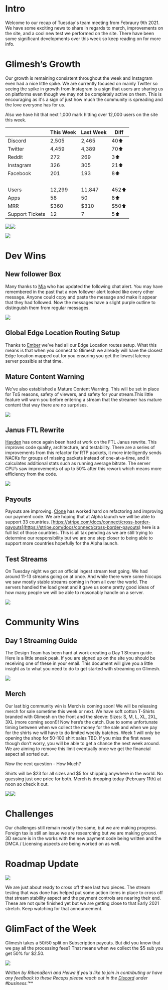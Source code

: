 # Intro

Welcome to our recap of Tuesday's team meeting from Febraury 9th 2021. We have some exciting news to share in regards to merch, improvements on the site, and a cool new test we performed on the site. There have been some significant developments over this week so keep reading on for more info.

# Glimesh’s Growth

Our growth is remaining consistent throughout the week and Instagram even had a nice little spike. We are currently focused on mainly Twitter so seeing the spike in growth from Instagram is a sign that users are sharing us on platforms even though we may not be completely active on them. This is encouraging as it's a sign of just how much the community is spreading and the love everyone has for us.

Also we have hit that next 1,000 mark hitting over 12,000 users on the site this week.


| <br/> | This Week | Last Week | Diff |
| - | - | - | - |
| Discord | 2,505 | 2,465 | 40⬆ |
| Twitter | 4,459 | 4,389 | 70⬆ |
| Reddit | 272 | 269 | 3⬆ |
| Instagram | 326 | 305 | 21⬆ |
| Facebook | 201 | 193 | 8⬆ |
| <br/> | <br/> | <br/> | <br/> |
| Users | 12,299 | 11,847 | 452⬆ |
| Apps | 58 | 50 | 8⬆ |
| MRR | $360 | $310 | $50⬆ |
| Support Tickets | 12 | 7 | 5⬆ |

![](https://lh4.googleusercontent.com/wVYuX0rx9t-fCV_K0h_g8KRaOl1-Q6hwL1tjM8-vLIJA4Q4iksVKNCLUlhRxkt8fe1BOXFNV_rgyDn-Ifs6SimpxUF8mSJ15gZCgCWumxepDm4uurCLrd6RcbGj6ipYR6o9PoqzW)![](https://lh5.googleusercontent.com/x-L1oxeEyYW_u-zma7M83uKDfrMj7qjaovJN3NqCQbdsgkNPTq_Q-4caan_qasyeT7PLNcoX3Yf4oWsTwaQ6RqJl_bThtJb_TZTd_L6MwMpqx0jB3jVNj1NKOuHrcZmiMmVyhNeY)

![](https://lh3.googleusercontent.com/eSxGEBCi5We7phnpwVw9jUC_OSxSX2kZiYu1f3SxdGqy5BxAwHQ1sWb9IAW9BwCKCeqXsxd_ldGj3xfVrn1KtBkbqcPTCmLP8eAvfTqMfKN_ABnXR8AH_gqoCEZZOtrbLSSzlmQH)


# Dev Wins


## New follower Box

Many thanks to [Mja](https://glimesh.tv/mja00/profile) who has updated the following chat alert. You may have remembered in the past that a new follower alert looked like every other message. Anyone could copy and paste the message and make it appear that they had followed. Now the messages have a slight purple outline to distinguish them from regular messages.

![](https://lh3.googleusercontent.com/AxlsWXq1aRY2OwSbKl5eXTS-l_BCzY6G57vPduk3SP-X9DHZcL1Op1osVTdMY-2IRkUbZmQWC1tBgrkaA-IKRbEeBj6DXRNZ2vEtLHUtR2dss8All66xn3y9JirUbrvHy2li7o3N)


## Global Edge Location Routing Setup

Thanks to [Ember](https://glimesh.tv/Ember/profile) we’ve had all our Edge Location routes setup. What this means is that when you connect to Glimesh we already will have the closest Edge location mapped out for you ensuring you get the lowest latency server possible at that time.


## Mature Content Warning

We’ve also established a Mature Content Warning. This will be set in place for ToS reasons, safety of viewers, and safety for your stream.This little feature will warn you before entering a stream that the streamer has mature content that way there are no surprises.

![](https://lh3.googleusercontent.com/-Tw_uKMgBI74N95ExLK0NDrz3PbDPUe_S1DLCRMG_bDzTU-AdoJ9rGWgGIKXRzwE7L1FzR1tgnCF9aBxQQEpqhB3DJwMojqq2aODeTrjKgdDj2mRNp5B3suJjyNNXTUcPL6zOpo-)


## Janus FTL Rewrite

[Hayden](https://glimesh.tv/HammyCheesy/profile) has once again been hard at work on the FTL Janus rewrite. This improves code quality, architecture, and testability. There are a series of improvements from this refactor for RTP packets, it more intelligently sends NACKs for groups of missing packets instead of one-at-a-time, and it calculates additional stats such as running average bitrate. The server CPU’s saw improvements of up to 50% after this rework which means more efficiency from the code.

![](https://lh6.googleusercontent.com/8pric3LHork2Uty0JN5m5PClAz2Y6ntK6cCoM1AWYWRXedC22Ax9-VnCr64TdY5rgVAAKxpXQBu_ikXpw-p8afGGkMRabaoWkDHpXFiYETckaiUGAMOhOtRX7a95vRirgWZB67Ww)


## Payouts

Payouts are improving. [Clone](https://glimesh.tv/clone1018/profile) has worked hard on refactoring and improving our payment code. We are hoping that at Alpha launch we will be able to support 33 countries. [https://stripe.com/docs/connect/cross-border-payouts](https://stripe.com/docs/connect/cross-border-payouts) here is a full list of those countries. This is all tax pending as we are still trying to determine our responsibility but we are one step closer to being able to support more countries hopefully for the Alpha launch.


## Test Streams

On Tuesday night we got an official ingest stream test going. We had around 11-13 streams going on at once. And while there were some hiccups we saw mostly stable streams coming in from all over the world. The servers handled the load great and it gave us some pretty good ideas of how many people we will be able to reasonably handle on a server.

![](https://lh5.googleusercontent.com/48PGdE9TOqy98YB2eTWqn4QE9cpRZ3-rIu1svbbf7ux1_omVvXmvLiExN-Xq0C8EFDhU3vIgZYEBv8wqmaCGLX6nC6TYbcVdHizdzRCtydWXK3idOjri-WTt-IscvThmysmD58N4)

# Community Wins


## Day 1 Streaming Guide

The Design Team has been hard at work creating a Day 1 Stream guide. Here is a little sneak peak. If you are signed up on the site you should be receiving one of these in your email. This document will give you a little insight as to what you need to do to get started with streaming on Glimesh.

![](https://lh3.googleusercontent.com/DJvUiYMXkOosQ2C8_LSThbFbKNt9ai69MNCbEUpsAyHOboXc50p3D47AcXV3PWwkd3eW64AS-dp4IubSOiSHPe7oyg4zkqpp_pa6dzS1R2HGSYWbNHgpvUffm3PUVYDfOFN6OhPP)

## Merch

Our last big community win is Merch is coming soon! We will be releasing merch for sale sometime this week or next. We have soft cotton T-Shirts branded with Glimesh on the front and the sleeve: Sizes: S, M, L, XL, 2XL, 3XL (more coming soon!)! Now here’s the catch. Due to some unfortunate timing between when we collect the money for the sale and when we pay for the shirts we will have to do limited weekly batches. Week 1 will only be opening the shop for 50-100 shirt sales TBD. If you miss the first wave though don’t worry, you will be able to get a chance the next week around. We are aiming to remove this limit eventually once we get the financial aspect all sorted out.

Now the next question - How Much?

Shirts will be $23 for all sizes and $5 for shipping anywhere in the world. No guessing just one price for both. Merch is dropping today (February 11th) at noon so check it out.

![](https://lh6.googleusercontent.com/gGtN1ok84LfryBJfTlOoRf-D2aOq7i5QpZFuqho3msziFI-7ptFGTOUnDDzuYndJnJxKJn2IqM-rfEzzEdRkUa-jEoY6SXqLxzrEwSISxL7PdE0DM7XA5Gdx7KMJUjVi11kUgRKW)![](https://lh5.googleusercontent.com/lvNh5yoQ5dWNy3uVB5o2BjNfbsJHGqeejEyNAU1x7DbVcs0OWQ9huhxPpWLk4Bk8RsgGuBlG1_NIW3Z5wz2ivglgbGdSqsoxRnKIXjIEvzGIwcWYXUDxzuGcxxvwj0wXrvrLIhke)


# Challenges

Our challenges still remain mostly the same, but we are making progress. Foreign tax is still an issue we are researching but we are making ground. 3D secure is in the works with the new payment code being written and the DMCA / Licensing aspects are being worked on as well.


# Roadmap Update

![](https://lh4.googleusercontent.com/trb6YpYEHYMOx9IeFvQ4XVmSIfq7FtBFLrF5-6TUWHjZ3uKYbi7lTdjnFPFloBH1U6_tSitDlspLBxQJGoXdIU-k_7J-te4FOLpYkghwHZy-lX0TMUBQcIpOAHAYOJAaXaZ_BVTj)

We are just about ready to cross off these last two pieces. The stream testing that was done has helped put some action items in place to cross off that stream stability aspect and the payment controls are nearing their end. These are not quite finished yet but we are getting close to that Early 2021 stretch. Keep watching for that announcement.


# GlimFact of the Week

Glimesh takes a 50/50 split on Subscription payouts. But did you know that we pay all the processing fees? That means when we collect the $5 sub you get 50% for $2.50.

![](https://lh3.googleusercontent.com/ge8aKqBNgPCmhwBCx-ED4-OogpFVsBb5S7rNAlr7VpdfBuE0rwwbC3KK0ag9E2SSvRxi3fxp4Tr2rNNGYmWCEt7Xly8BCjvVi5ts1a5tR83ZUGXytcAMUGhcrz7noQjeJr0DmdOt)

*Written by RibenaBerri and Heiwa if you'd like to join in contributing or have any feedback to these Recaps please reach out in the [Discord](https://discord.gg/glimesh) under #business.'***
